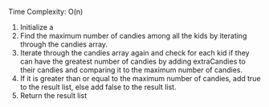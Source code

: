 Time Complexity: O(n)

1. Initialize a 
2. Find the maximum number of candies among all the kids by iterating through the candies array.
3. Iterate through the candies array again and check for each kid if they can have the greatest number of candies by adding extraCandies to their candies and comparing it to the maximum number of candies.
4. If it is greater than or equal to the maximum number of candies, add true to the result list, else add false to the result list.
5. Return the result list
